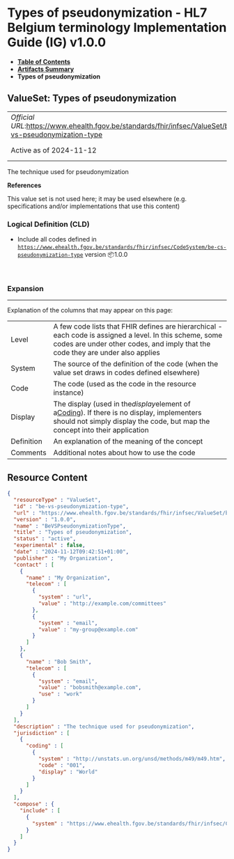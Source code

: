 # Types of pseudonymization - HL7 Belgium terminology Implementation Guide (IG) v1.0.0

* [**Table of Contents**](toc.md)
* [**Artifacts Summary**](artifacts.md)
* **Types of pseudonymization**

## ValueSet: Types of pseudonymization 

| | |
| :--- | :--- |
| *Official URL*:https://www.ehealth.fgov.be/standards/fhir/infsec/ValueSet/be-vs-pseudonymization-type | *Version*:1.0.0 |
| Active as of 2024-11-12 | *Computable Name*:BeVSPseudonymizationType |

 
The technique used for pseudonymization 

 **References** 

This value set is not used here; it may be used elsewhere (e.g. specifications and/or implementations that use this content)

### Logical Definition (CLD)

* Include all codes defined in [`https://www.ehealth.fgov.be/standards/fhir/infsec/CodeSystem/be-cs-pseudonymization-type`](CodeSystem-be-cs-pseudonymization-type.md) version 📦1.0.0

 

### Expansion

-------

 Explanation of the columns that may appear on this page: 

| | |
| :--- | :--- |
| Level | A few code lists that FHIR defines are hierarchical - each code is assigned a level. In this scheme, some codes are under other codes, and imply that the code they are under also applies |
| System | The source of the definition of the code (when the value set draws in codes defined elsewhere) |
| Code | The code (used as the code in the resource instance) |
| Display | The display (used in the*display*element of a[Coding](http://hl7.org/fhir/R4/datatypes.html#Coding)). If there is no display, implementers should not simply display the code, but map the concept into their application |
| Definition | An explanation of the meaning of the concept |
| Comments | Additional notes about how to use the code |



## Resource Content

```json
{
  "resourceType" : "ValueSet",
  "id" : "be-vs-pseudonymization-type",
  "url" : "https://www.ehealth.fgov.be/standards/fhir/infsec/ValueSet/be-vs-pseudonymization-type",
  "version" : "1.0.0",
  "name" : "BeVSPseudonymizationType",
  "title" : "Types of pseudonymization",
  "status" : "active",
  "experimental" : false,
  "date" : "2024-11-12T09:42:51+01:00",
  "publisher" : "My Organization",
  "contact" : [
    {
      "name" : "My Organization",
      "telecom" : [
        {
          "system" : "url",
          "value" : "http://example.com/committees"
        },
        {
          "system" : "email",
          "value" : "my-group@example.com"
        }
      ]
    },
    {
      "name" : "Bob Smith",
      "telecom" : [
        {
          "system" : "email",
          "value" : "bobsmith@example.com",
          "use" : "work"
        }
      ]
    }
  ],
  "description" : "The technique used for pseudonymization",
  "jurisdiction" : [
    {
      "coding" : [
        {
          "system" : "http://unstats.un.org/unsd/methods/m49/m49.htm",
          "code" : "001",
          "display" : "World"
        }
      ]
    }
  ],
  "compose" : {
    "include" : [
      {
        "system" : "https://www.ehealth.fgov.be/standards/fhir/infsec/CodeSystem/be-cs-pseudonymization-type"
      }
    ]
  }
}

```
